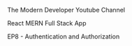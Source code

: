 The Modern Developer Youtube Channel

React MERN Full Stack App

EP8 - Authentication and Authorization
